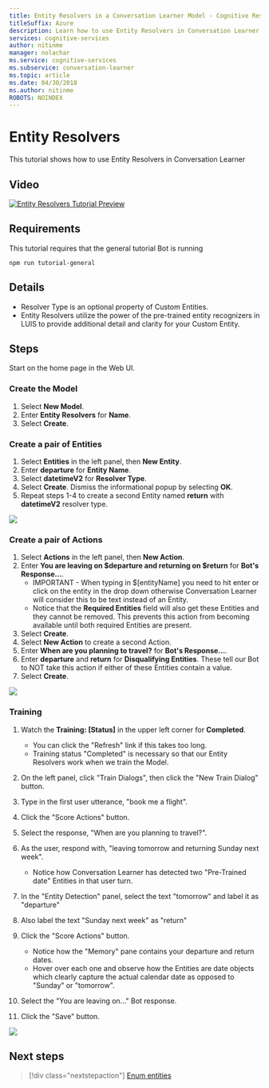 ```yaml
---
title: Entity Resolvers in a Conversation Learner Model - Cognitive Research Technologies| Microsoft Docs
titleSuffix: Azure
description: Learn how to use Entity Resolvers in Conversation Learner.
services: cognitive-services
author: nitinme
manager: nolachar
ms.service: cognitive-services
ms.subservice: conversation-learner
ms.topic: article
ms.date: 04/30/2018
ms.author: nitinme
ROBOTS: NOINDEX
---
```


# Entity Resolvers

This tutorial shows how to use Entity Resolvers in Conversation Learner

## Video

[![Entity Resolvers Tutorial Preview](https://aka.ms/cl_Tutorial_v3_EntityResolvers_Preview)](https://aka.ms/cl_Tutorial_v3_EntityResolvers)

## Requirements
This tutorial requires that the general tutorial Bot is running

	npm run tutorial-general

## Details

- Resolver Type is an optional property of Custom Entities.
- Entity Resolvers utilize the power of the pre-trained entity recognizers in LUIS to provide additional detail and clarity for your Custom Entity.

## Steps

Start on the home page in the Web UI.

### Create the Model

1. Select **New Model**.
2. Enter **Entity Resolvers** for **Name**.
3. Select **Create**.

### Create a pair of Entities

1. Select **Entities** in the left panel, then **New Entity**.
2. Enter **departure** for **Entity Name**.
3. Select **datetimeV2** for **Resolver Type**.
4. Select **Create**. Dismiss the informational popup by selecting **OK**.
5. Repeat steps 1-4 to create a second Entity named **return** with **datetimeV2** resolver type.

![](../media/T09_entities.png)

### Create a pair of Actions

1. Select **Actions** in the left panel, then **New Action**.
2. Enter **You are leaving on $departure and returning on $return** for **Bot's Response...**.
	- IMPORTANT - When typing in $[entityName] you need to hit enter or click on the entity in the drop down otherwise Conversation Learner will consider this to be text instead of an Entity.
	- Notice that the **Required Entities** field will also get these Entities and they cannot be removed. This prevents this action from becoming available until both required Entities are present.
3. Select **Create**.
4. Select **New Action** to create a second Action.
5. Enter **When are you planning to travel?** for **Bot's Response...**.
6. Enter **departure** and **return** for **Disqualifying Entities**. These tell our Bot to NOT take this action if either of these Entities contain a value.
7. Select **Create**.

![](../media/T09_actions.png)

### Training

1. Watch the **Training: [Status]** in the upper left corner for **Completed**.
	- You can click the "Refresh" link if this takes too long.
	- Training status "Completed" is necessary so that our Entity Resolvers work when we train the Model.

2. On the left panel, click "Train Dialogs", then click the "New Train Dialog" button.
3. Type in the first user utterance, "book me a flight". 
4. Click the "Score Actions" button.
5. Select the response, "When are you planning to travel?".
6. As the user, respond with, "leaving tomorrow and returning Sunday next week".
	- Notice how Conversation Learner has detected two "Pre-Trained date" Entities in that user turn.
7. In the "Entity Detection" panel, select the text "tomorrow" and label it as "departure"
8. Also label the text "Sunday next week" as "return"
9. Click the "Score Actions" button.
	- Notice how the "Memory" pane contains your departure and return dates.
	- Hover over each one and observe how the Entities are date objects which clearly capture the actual calendar date as opposed to "Sunday" or "tomorrow".
10. Select the "You are leaving on..." Bot response.
11. Click the "Save" button.

![](../media/T09_training.png)

## Next steps

> [!div class="nextstepaction"]
> [Enum entities](./tutorial-enum-set-entity.md)
